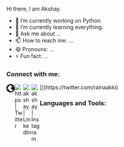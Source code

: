 Hi there, I am Akshay.


- 🔭 I’m currently working on Python.
- 🌱 I’m currently learning everything.
- 💬 Ask me about ...
- 📫 How to reach me: ...
- 😄 Pronouns: ...
- ⚡ Fun fact: ...

### Connect with me:

<img align="left" alt="akshay" width="22px" src="https://raw.githubusercontent.com/iconic/open-iconic/master/svg/globe.svg" />
[<img align="left" alt="https | Twitter" width="22px" src="https://cdn.jsdelivr.net/npm/simple-icons@v3/icons/twitter.svg" />](https://twitter.com/rainaakki)
<img align="left" alt="akshay | LinkedIn" width="22px" src="https://cdn.jsdelivr.net/npm/simple-icons@v3/icons/linkedin.svg" />
<img align="left" alt="akshay | Instagram" width="22px" src="https://cdn.jsdelivr.net/npm/simple-icons@v3/icons/instagram.svg" />

<br />

### Languages and Tools:

